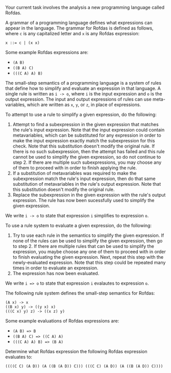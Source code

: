 Your current task involves the analysis a new programming language called Rofdas.

A grammar of a programming language defines what expressions can appear in the language.
The grammar for Rofdas is defined as follows, where `c` is any capitalized letter and `x` is any Rofdas expression:

```
x ::= c | (x x)
```

Some example Rofdas expressions are:
- `(A B)`
- `((B A) C)`
- `(((C A) A) B)`

The small-step semantics of a programming language is a system of rules that define how to simplify and evaluate an expression in that language.
A single rule is written as `i -> o`, where `i` is the input expression and `o` is the output expression.
The input and output expressions of rules can use meta-variables, which are written as `x`, `y`, or `z`, in place of expressions.

To attempt to use a rule to simplify a given expression, do the following:
1. Attempt to find a subexpression in the given expression that matches the rule's input expression.
   Note that the input expression could contain metavariables, which can be substituted for any expression in order to make the input expression exactly match the subexpression for this check.
   Note that this substitution doesn't modify the original rule.
   If there is no such subexpression, then the attempt has failed and this rule cannot be used to simplify the given expression, so do not continue to step 2.
   If there are multiple such subexpressions, you may choose any of them to proceed with in order to finish applying the rule.
2. If a substitution of metavariables was required to make the subexpression match the rule's input expression, then do that same substitution of metavariables in the rule's output expression.
   Note that this substitution doesn't modify the original rule.
3. Replace the subexpression in the given expression with the rule's output expression.
   The rule has now been sucessfully used to simplify the given expression.

We write `i -> o` to state that expression `i` simplifies to expression `o`.

To use a rule system to evaluate a given expression, do the following:
1. Try to use each rule in the semantics to simplify the given expression.
   If none of the rules can be used to simplify the given expression, then go to step 2.
   If there are multiple rules that can be used to simplify the expression, you maybe choose any one of them to proceed with in order to finish evaluating the given expression.
   Next, repeat this step with the newly-evaluated expression.
   Note that this step could be repeated many times in order to evaluate an expression.
3. The expression has now been evaluated.

We write `i => o` to state that expression `i` evalautes to expression `o`.

The following rule system defines the small-step semantics for Rofdas:

```
(A x) -> x
((B x) y) -> ((y x) x)
(((C x) y) z) -> ((x z) y)
```

Some example evaluations of Rofdas expressions are:
- `(A B) => B`
- `((B A) C) => ((C A) A)`
- `(((C A) A) B) => (B A)`

Determine what Rofdas expression the following Rofdas expression evaluates to:

`((((C C) (A D)) (A ((B (A D)) C))) (((C C) (A D)) (A ((B (A D)) C))))`